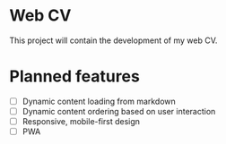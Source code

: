 # Web CV

This project will contain the development of my web CV.

# Planned features

- [ ] Dynamic content loading from markdown
- [ ] Dynamic content ordering based on user interaction
- [ ] Responsive, mobile-first design
- [ ] PWA